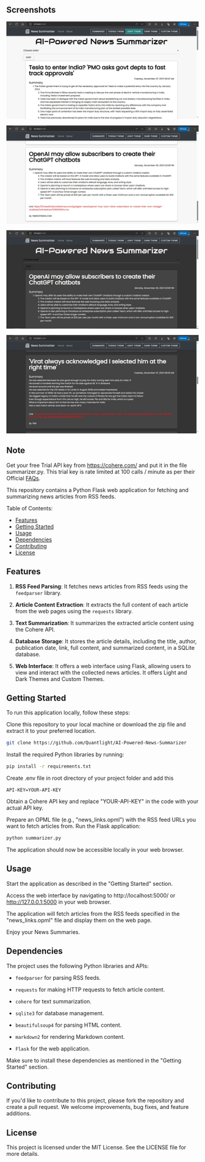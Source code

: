 ## Screenshots
![Light Mode](images/Light%20Theme%201.jpg)

![Light Mode](images/Light%20Theme%202.jpg)

![Dark Mode](images/Dark%20Theme%201.jpg) 

![Dark Mode](images/Dark%20Theme%202.jpg) 

## Note

Get your free Trial API key from https://cohere.com/ and put it in the file summarizer.py. This trial key is rate limited at 100 calls / minute as per their Official [FAQs](https://cohere.com/pricing).

This repository contains a Python Flask web application for fetching and summarizing news articles from RSS feeds.

Table of Contents:
- [Features](https://github.com/Quantlight/AI-Powered-News-Summarizer#features)
- [Getting Started](https://github.com/Quantlight/AI-Powered-News-Summarizer#getting-started)
- [Usage](https://github.com/Quantlight/AI-Powered-News-Summarizer#usage)
- [Dependencies](https://github.com/Quantlight/AI-Powered-News-Summarizer#dependencies)
- [Contributing](https://github.com/Quantlight/AI-Powered-News-Summarizer#contributing)
- [License](https://github.com/Quantlight/AI-Powered-News-Summarizer#license)

## Features

1. **RSS Feed Parsing**: It fetches news articles from RSS feeds using the `feedparser` library.

2. **Article Content Extraction**: It extracts the full content of each article from the web pages using the `requests` library.

3. **Text Summarization**: It summarizes the extracted article content using the Cohere API.

4. **Database Storage**: It stores the article details, including the title, author, publication date, link, full content, and summarized content, in a SQLite database.

5. **Web Interface**: It offers a web interface using Flask, allowing users to view and interact with the collected news articles. It offers Light and Dark Themes and Custom Themes.

  

## Getting Started

To run this application locally, follow these steps:

Clone this repository to your local machine or download the zip file and extract it to your preferred location.

``` bash
git clone https://github.com/Quantlight/AI-Powered-News-Summarizer
```

Install the required Python libraries by running:

``` bash
pip install -r requirements.txt
```

Create .env file in root directory of your project folder
and add this 
```
API-KEY=YOUR-API-KEY
```

Obtain a Cohere API key and replace "YOUR-API-KEY" in the code with your actual API key.

Prepare an OPML file (e.g., "news_links.opml") with the RSS feed URLs you want to fetch articles from.
Run the Flask application:

``` bash
python summarizer.py
```

The application should now be accessible locally in your web browser.

## Usage

Start the application as described in the "Getting Started" section.

Access the web interface by navigating to http://localhost:5000/ or http://127.0.0.1:5000 in your web browser.

The application will fetch articles from the RSS feeds specified in the "news_links.opml" file and display them on the web page.

Enjoy your News Summaries.

## Dependencies

The project uses the following Python libraries and APIs:

- `feedparser` for parsing RSS feeds.

- `requests` for making HTTP requests to fetch article content.

- `cohere` for text summarization.

- `sqlite3` for database management.

- `beautifulsoup4` for parsing HTML content.

- `markdown2` for rendering Markdown content.

- `Flask` for the web application.

Make sure to install these dependencies as mentioned in the "Getting Started" section.

## Contributing

If you'd like to contribute to this project, please fork the repository and create a pull request. We welcome improvements, bug fixes, and feature additions.

## License

This project is licensed under the MIT License. See the LICENSE file for more details.
